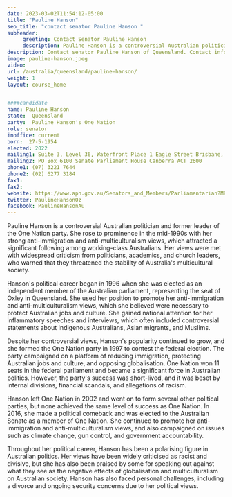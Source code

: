 ```yaml
---
date: 2023-03-02T11:54:12-05:00
title: "Pauline Hanson"
seo_title: "contact senator Pauline Hanson "
subheader:
     greeting: Contact Senator Pauline Hanson
     description: Pauline Hanson is a controversial Australian politician and former leader of the One Nation party. 
description: Contact senator Pauline Hanson of Queensland. Contact information for Pauline Hanson includes email address, phone number, and mailing address.
image: pauline-hanson.jpeg
video:
url: /australia/queensland/pauline-hanson/
weight: 1
layout: course_home


####candidate
name: Pauline Hanson
state:	Queensland
party:	Pauline Hanson's One Nation
role: senator
inoffice: current
born:  27-5-1954
elected: 2022
mailing1: Suite 3, Level 36, Waterfront Place 1 Eagle Street Brisbane, QLD, 4000
mailing2: PO Box 6100 Senate Parliament House Canberra ACT 2600
phone1:	(07) 3221 7644
phone2: (02) 6277 3184
fax1:
fax2:
website: https://www.aph.gov.au/Senators_and_Members/Parliamentarian?MPID=BK6
twitter: PaulineHansonOz
facebook: PaulineHansonAu
---
```

Pauline Hanson is a controversial Australian politician and former leader of the One Nation party. She rose to prominence in the mid-1990s with her strong anti-immigration and anti-multiculturalism views, which attracted a significant following among working-class Australians. Her views were met with widespread criticism from politicians, academics, and church leaders, who warned that they threatened the stability of Australia's multicultural society.

Hanson's political career began in 1996 when she was elected as an independent member of the Australian parliament, representing the seat of Oxley in Queensland. She used her position to promote her anti-immigration and anti-multiculturalism views, which she believed were necessary to protect Australian jobs and culture. She gained national attention for her inflammatory speeches and interviews, which often included controversial statements about Indigenous Australians, Asian migrants, and Muslims.

Despite her controversial views, Hanson's popularity continued to grow, and she formed the One Nation party in 1997 to contest the federal election. The party campaigned on a platform of reducing immigration, protecting Australian jobs and culture, and opposing globalisation. One Nation won 11 seats in the federal parliament and became a significant force in Australian politics. However, the party's success was short-lived, and it was beset by internal divisions, financial scandals, and allegations of racism.

Hanson left One Nation in 2002 and went on to form several other political parties, but none achieved the same level of success as One Nation. In 2016, she made a political comeback and was elected to the Australian Senate as a member of One Nation. She continued to promote her anti-immigration and anti-multiculturalism views, and also campaigned on issues such as climate change, gun control, and government accountability.

Throughout her political career, Hanson has been a polarising figure in Australian politics. Her views have been widely criticised as racist and divisive, but she has also been praised by some for speaking out against what they see as the negative effects of globalisation and multiculturalism on Australian society. Hanson has also faced personal challenges, including a divorce and ongoing security concerns due to her political views.